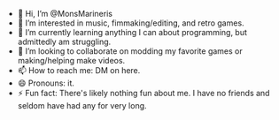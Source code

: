 - 👋 Hi, I’m @MonsMarineris
- 👀 I’m interested in music, fimmaking/editing, and retro games.
- 🌱 I’m currently learning anything I can about programming, but admittedly am struggling.
- 💞️ I’m looking to collaborate on modding my favorite games or making/helping make videos.
- 📫 How to reach me: DM on here.
- 😄 Pronouns: it.
- ⚡ Fun fact: There's likely nothing fun about me. I have no friends and seldom have had any
   for very long.

<!---
MonsMarineris/MonsMarineris is a ✨ special ✨ repository because its `README.md` (this file) appears on your GitHub profile.
You can click the Preview link to take a look at your changes.
--->
